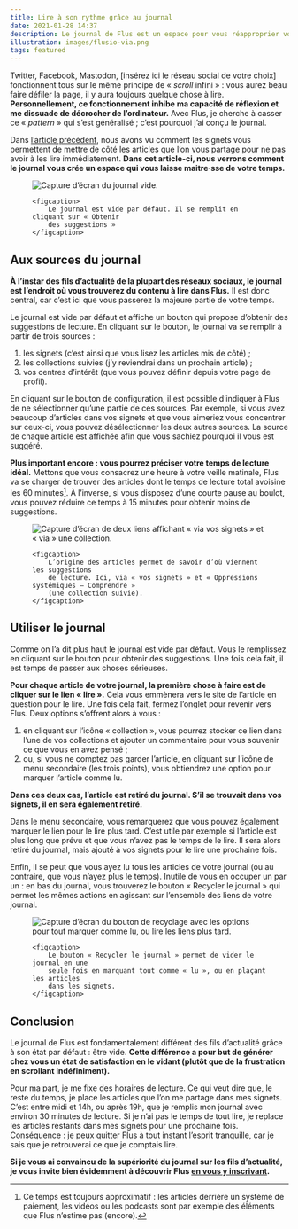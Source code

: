```yaml
---
title: Lire à son rythme grâce au journal
date: 2021-01-28 14:37
description: Le journal de Flus est un espace pour vous réapproprier votre temps libre. Présentations.
illustration: images/flusio-via.png
tags: featured
---
```


Twitter, Facebook, Mastodon, [insérez ici le réseau social de votre choix]
fonctionnent tous sur le même principe de « <em lang="en">scroll</em>
infini » : vous aurez beau faire défiler la page, il y aura toujours quelque
chose à lire. **Personnellement, ce fonctionnement inhibe ma capacité de
réflexion et me dissuade de décrocher de l’ordinateur.** Avec Flus, je cherche
à casser ce « <em lang="en">pattern</em> » qui s’est généralisé ; c’est
pourquoi j’ai conçu le journal.

Dans [l’article précédent](lire-plus-tard.html), nous avons vu comment les
signets vous permettent de mettre de côté les articles que l’on vous partage
pour ne pas avoir à les lire immédiatement. **Dans cet article-ci, nous verrons
comment le journal vous crée un espace qui vous laisse maitre‧sse de votre
temps.**

<figure>
    <div class="screenshot">
        <img class="illustration screenshot__image" src="images/flusio-news-5.png" alt="Capture d’écran du journal vide.">
    </div>

    <figcaption>
        Le journal est vide par défaut. Il se remplit en cliquant sur « Obtenir
        des suggestions »
    </figcaption>
</figure>

## Aux sources du journal

**À l’instar des fils d’actualité de la plupart des réseaux sociaux, le journal
est l’endroit où vous trouverez du contenu à lire dans Flus.** Il est donc
central, car c’est ici que vous passerez la majeure partie de votre temps.

Le journal est vide par défaut et affiche un bouton qui propose d’obtenir des
suggestions de lecture. En cliquant sur le bouton, le journal va se remplir à
partir de trois sources :

1. les signets (c’est ainsi que vous lisez les articles mis de côté) ;
1. les collections suivies (j’y reviendrai dans un prochain article) ;
1. vos centres d’intérêt (que vous pouvez définir depuis votre page de profil).

En cliquant sur le bouton de configuration, il est possible d’indiquer à Flus
de ne sélectionner qu’une partie de ces sources. Par exemple, si vous avez
beaucoup d’articles dans vos signets et que vous aimeriez vous concentrer sur
ceux-ci, vous pouvez désélectionner les deux autres sources. La source de
chaque article est affichée afin que vous sachiez pourquoi il vous est suggéré.

**Plus important encore : vous pourrez préciser votre temps de lecture idéal.**
Mettons que vous consacrez une heure à votre veille matinale, Flus va se
charger de trouver des articles dont le temps de lecture total avoisine les 60
minutes[^1]. À l’inverse, si vous disposez d’une courte pause au boulot, vous
pouvez réduire ce temps à 15 minutes pour obtenir moins de suggestions.

[^1]: Ce temps est toujours approximatif : les articles derrière un système de
  paiement, les vidéos ou les podcasts sont par exemple des éléments que Flus
  n’estime pas (encore).

<figure>
    <div class="screenshot">
        <img class="illustration screenshot__image" src="images/flusio-via.png" alt="Capture d’écran de deux liens affichant « via vos signets » et « via » une collection.">
    </div>

    <figcaption>
        L’origine des articles permet de savoir d’où viennent les suggestions
        de lecture. Ici, via « vos signets » et « Oppressions systémiques — Comprendre »
        (une collection suivie).
    </figcaption>
</figure>

## Utiliser le journal

Comme on l’a dit plus haut le journal est vide par défaut. Vous le remplissez
en cliquant sur le bouton pour obtenir des suggestions. Une fois cela fait, il
est temps de passer aux choses sérieuses.

**Pour chaque article de votre journal, la première chose à faire est de
cliquer sur le lien « lire ».** Cela vous emmènera vers le site de l’article en
question pour le lire. Une fois cela fait, fermez l’onglet pour revenir vers
Flus. Deux options s’offrent alors à vous :

1. en cliquant sur l’icône « collection », vous pourrez stocker ce lien dans
   l’une de vos collections et ajouter un commentaire pour vous souvenir ce que
   vous en avez pensé ;
1. ou, si vous ne comptez pas garder l’article, en cliquant sur l’icône de menu
   secondaire (les trois points), vous obtiendrez une option pour marquer
   l’article comme lu.

**Dans ces deux cas, l’article est retiré du journal. S’il se trouvait dans vos
signets, il en sera également retiré.**

Dans le menu secondaire, vous remarquerez que vous pouvez également marquer le
lien pour le lire plus tard. C’est utile par exemple si l’article est plus long
que prévu et que vous n’avez pas le temps de le lire. Il sera alors retiré du
journal, mais ajouté à vos signets pour le lire une prochaine fois.

Enfin, il se peut que vous ayez lu tous les articles de votre journal (ou au
contraire, que vous n’ayez plus le temps). Inutile de vous en occuper un par
un : en bas du journal, vous trouverez le bouton « Recycler le journal » qui
permet les mêmes actions en agissant sur l’ensemble des liens de votre journal.

<figure>
    <div class="screenshot">
        <img class="illustration screenshot__image" src="images/flusio-news-recycle.png" alt="Capture d’écran du bouton de recyclage avec les options pour tout marquer comme lu, ou lire les liens plus tard.">
    </div>

    <figcaption>
        Le bouton « Recycler le journal » permet de vider le journal en une
        seule fois en marquant tout comme « lu », ou en plaçant les articles
        dans les signets.
    </figcaption>
</figure>

## Conclusion

Le journal de Flus est fondamentalement différent des fils d’actualité grâce à
son état par défaut : être vide. **Cette différence a pour but de générer chez
vous un état de satisfaction en le vidant (plutôt que de la frustration en
scrollant indéfiniment).**

Pour ma part, je me fixe des horaires de lecture. Ce qui veut dire que, le
reste du temps, je place les articles que l’on me partage dans mes signets.
C’est entre midi et 14h, ou après 19h, que je remplis mon journal avec environ
30 minutes de lecture. Si je n’ai pas le temps de tout lire, je replace les
articles restants dans mes signets pour une prochaine fois. Conséquence :
je peux quitter Flus à tout instant l’esprit tranquille, car je sais que je
retrouverai ce que je comptais lire.

**Si je vous ai convaincu de la supériorité du journal sur les fils d’actualité,
je vous invite bien évidemment à découvrir Flus [en vous y inscrivant](https://app.flus.fr/registration).**
